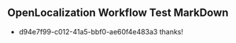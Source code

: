 ## OpenLocalization Workflow Test MarkDown
* d94e7f99-c012-41a5-bbf0-ae60f4e483a3 thanks!

<!--HONumber=Aug16_HO3-->


